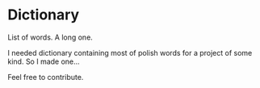 Dictionary
==========

List of words. A long one.

I needed dictionary containing most of polish words for a project of some kind.
So I made one...

Feel free to contribute.
